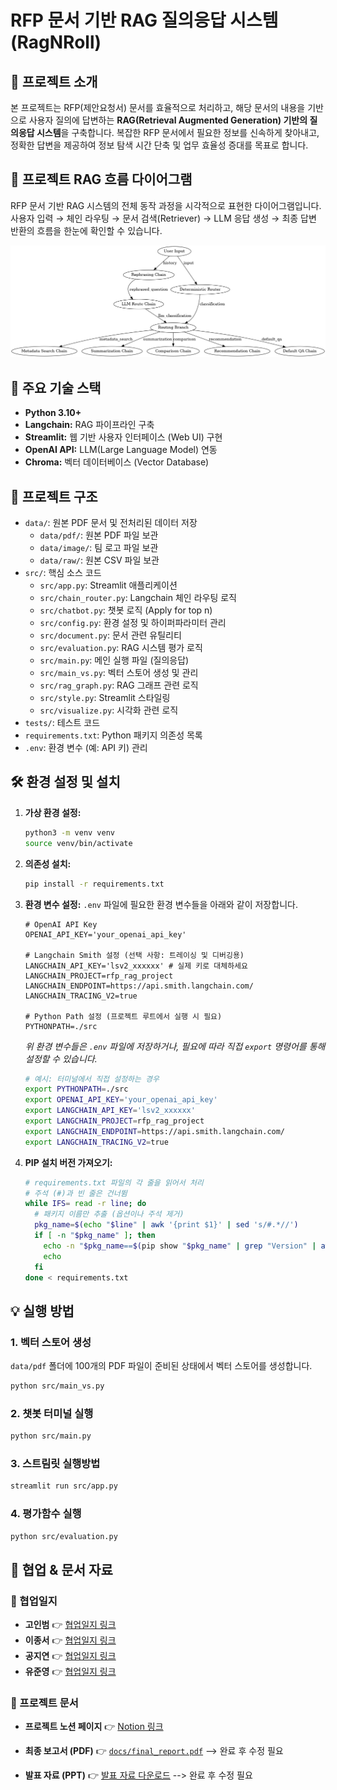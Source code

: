 # RFP 문서 기반 RAG 질의응답 시스템 (RagNRoll)

## 🌟 프로젝트 소개

본 프로젝트는 RFP(제안요청서) 문서를 효율적으로 처리하고, 해당 문서의 내용을 기반으로 사용자 질의에 답변하는 **RAG(Retrieval Augmented Generation) 기반의 질의응답 시스템**을 구축합니다. 복잡한 RFP 문서에서 필요한 정보를 신속하게 찾아내고, 정확한 답변을 제공하여 정보 탐색 시간 단축 및 업무 효율성 증대를 목표로 합니다.

## 🔄 프로젝트 RAG 흐름 다이어그램

RFP 문서 기반 RAG 시스템의 전체 동작 과정을 시각적으로 표현한 다이어그램입니다.  
사용자 입력 → 체인 라우팅 → 문서 검색(Retriever) → LLM 응답 생성 → 최종 답변 반환의 흐름을 한눈에 확인할 수 있습니다.

<img src="chain_router.png" alt="RAG Flow Diagram" />

## 🚀 주요 기술 스택

*   **Python 3.10+**
*   **Langchain:** RAG 파이프라인 구축
*   **Streamlit:** 웹 기반 사용자 인터페이스 (Web UI) 구현
*   **OpenAI API:** LLM(Large Language Model) 연동
*   **Chroma:** 벡터 데이터베이스 (Vector Database)

## 📁 프로젝트 구조

*   `data/`: 원본 PDF 문서 및 전처리된 데이터 저장
    *   `data/pdf/`: 원본 PDF 파일 보관
    *   `data/image/`: 팀 로고 파일 보관
    *   `data/raw/`: 원본 CSV 파일 보관
*   `src/`: 핵심 소스 코드
    *   `src/app.py`: Streamlit 애플리케이션
    *   `src/chain_router.py`: Langchain 체인 라우팅 로직
    *   `src/chatbot.py`: 챗봇 로직 (Apply for top n)
    *   `src/config.py`: 환경 설정 및 하이퍼파라미터 관리
    *   `src/document.py`: 문서 관련 유틸리티
    *   `src/evaluation.py`: RAG 시스템 평가 로직
    *   `src/main.py`: 메인 실행 파일 (질의응답)
    *   `src/main_vs.py`: 벡터 스토어 생성 및 관리
    *   `src/rag_graph.py`: RAG 그래프 관련 로직
    *   `src/style.py`: Streamlit 스타일링
    *   `src/visualize.py`: 시각화 관련 로직
*   `tests/`: 테스트 코드
*   `requirements.txt`: Python 패키지 의존성 목록
*   `.env`: 환경 변수 (예: API 키) 관리

## 🛠️ 환경 설정 및 설치

1.  **가상 환경 설정:**
    ```bash
    python3 -m venv venv
    source venv/bin/activate
    ```
2.  **의존성 설치:**
    ```bash
    pip install -r requirements.txt
    ```

3.  **환경 변수 설정:**
    `.env` 파일에 필요한 환경 변수들을 아래와 같이 저장합니다.
    ```dotenv
    # OpenAI API Key
    OPENAI_API_KEY='your_openai_api_key'

    # Langchain Smith 설정 (선택 사항: 트레이싱 및 디버깅용)
    LANGCHAIN_API_KEY='lsv2_xxxxxx' # 실제 키로 대체하세요
    LANGCHAIN_PROJECT=rfp_rag_project
    LANGCHAIN_ENDPOINT=https://api.smith.langchain.com/
    LANGCHAIN_TRACING_V2=true

    # Python Path 설정 (프로젝트 루트에서 실행 시 필요)
    PYTHONPATH=./src
    ```
    *위 환경 변수들은 `.env` 파일에 저장하거나, 필요에 따라 직접 `export` 명령어를 통해 설정할 수 있습니다.*
    ```bash
    # 예시: 터미널에서 직접 설정하는 경우
    export PYTHONPATH=./src
    export OPENAI_API_KEY='your_openai_api_key'
    export LANGCHAIN_API_KEY='lsv2_xxxxxx'
    export LANGCHAIN_PROJECT=rfp_rag_project
    export LANGCHAIN_ENDPOINT=https://api.smith.langchain.com/
    export LANGCHAIN_TRACING_V2=true
    ```

4.  **PIP 설치 버전 가져오기:**
    ```bash
    # requirements.txt 파일의 각 줄을 읽어서 처리
    # 주석 (#)과 빈 줄은 건너뜀
    while IFS= read -r line; do
      # 패키지 이름만 추출 (옵션이나 주석 제거)
      pkg_name=$(echo "$line" | awk '{print $1}' | sed 's/#.*//')
      if [ -n "$pkg_name" ]; then
        echo -n "$pkg_name==$(pip show "$pkg_name" | grep "Version" | awk '{print $2}')"
        echo
      fi
    done < requirements.txt
    ```

## 💡 실행 방법

### 1. 벡터 스토어 생성

`data/pdf` 폴더에 100개의 PDF 파일이 준비된 상태에서 벡터 스토어를 생성합니다.
```bash
python src/main_vs.py
```

### 2. 챗봇 터미널 실행
```bash
python src/main.py
```

### 3. 스트림릿 실행방법
```bash
streamlit run src/app.py
```

### 4. 평가함수 실행
```bash
python src/evaluation.py
```

## 📓 협업 & 문서 자료

### 👥 협업일지
- **고인범** 👉 [협업일지 링크](https://www.notion.so/_-27fbc32ff871805cb7f4fd45e413ca14)
- **이종서** 👉 [협업일지 링크](https://www.notion.so/26b64dd7ce72805db00df861d1ad7af2)
- **공지연** 👉 [협업일지 링크](https://chlorinated-knife-ad5.notion.site/26b90068d16d80fc95f1c3774e974ea7)
- **유준영** 👉 [협업일지 링크](https://www.notion.so/26bd8eb5efbb80eb8860cea6e0dac93f)

### 📑 프로젝트 문서
- **프로젝트 노션 페이지**
  👉 [Notion 링크](https://www.notion.so/RFP-RAG-26a7f7b0bee7808e86c9f1b3f9211aa1)

- **최종 보고서 (PDF)**
  👉 [`docs/final_report.pdf`](docs/final_report.pdf) --> 완료 후 수정 필요

- **발표 자료 (PPT)**
  👉 [발표 자료 다운로드](https://your-ppt-link) --> 완료 후 수정 필요
